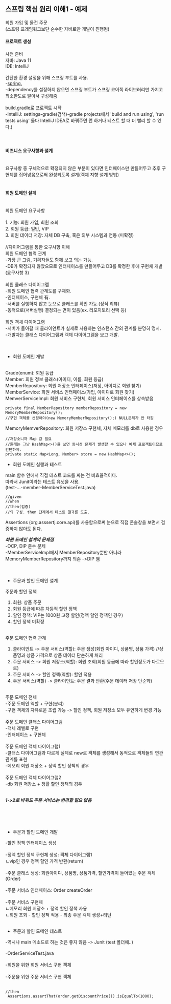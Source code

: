 ## 스프링 핵심 원리 이해1 - 예제
 회원 가입 및 물건 주문 <br/>
 (스프링 프레임워크보단 순수한 자바로만 개발이 진행됨)<br/>
 
 #### 프로젝트 생성
 
 사전 준비<br/>
 자바: Java 11<br/>
 IDE: IntelliJ<br/>
 <br/>
 간단한 환경 설정을 위해 스프링 부트를 사용.<br/>
 -[spring.](https://start.spring.io/)<br/>
 -dependency를 설정하지 않으면 스프링 부트가 스프링 코어쪽 라이브러리만 가지고 최소한도로 알아서 구성해줌<br/>
 <br/>
 build.gradle로 프로젝트 시작<br/>
 -IntelliJ: settings-gradle(검색)-gradle projects에서 'build and run using', 'run tests using' 둘다 IntelliJ IDEA로 바꿔주면 런 하거나 테스트 할 때 더 빨리 할 수 있다.)<br/>
<br/>
<br/>
 #### 비즈니스 요구사항과 설계
<br/>
 요구사항 중 구체적으로 확정되지 않은 부분이 있다면 인터페이스만 만들어두고 추후 구현체를 집어넣음으로써 완성되도록 설계(객체 지향 설계 방법)
<br/>
<br/>

#### 회원 도메인 설계

<br/>
 회원 도메인 요구사항<br/><br/>
 1. 기능: 회원 가입, 회원 조회<br/>
 2. 회원 등급: 일반, VIP<br/>
 3. 회원 데이터 저장: 자체 DB 구축, 혹은 외부 시스템과 연동 (미확정)<br/>
<br/>
 //다이어그램을 통한 요구사항 이해<br/>
 회원 도메인 협력 관계<br/>
 -가장 큰 그림, 기획자들도 함께 보고 의논 가능.<br/>
 -DB가 확정되지 않았으므로 인터페이스를 만들어두고 DB를 확정한 후에 구현체 개발(요구사항 3)<br/>
 <br/>
 회원 클래스 다이어그램<br/>
 -회원 도메인 협력 관계도를 구체화. <br/>
 -인터페이스, 구현체 有. <br/>
 -서버를 실행하지 않고 눈으로 클래스를 확인 가능.(정적 리뷰)<br/>
 -동적으로(서버실행) 결정되는 면이 있음(ex. 리포지토리 선택 등)<br/>
 <br/>
 회원 객체 다이어그램<br/>
 -서버가 돌아갈 때 클라이언트가 실제로 사용하는 인스턴스 간의 관계를 분명히 명시.<br/>
 -개발자는 클래스 다이어그램과 객체 다이어그램을 보고 개발.<br/>
 <br/><br/>
 
* 회원 도메인 개발
 <br/>
 Grade(enum): 회원 등급<br/>
 Member: 회원 정보 클래스(아이디, 이름, 회원 등급)<br/>
 MemberRepository: 회원 저장소 인터페이스(저장, 아이디로 회원 찾기)<br/>
 MemberService: 회원 서비스 인터페이스(가입, 아이디로 회원 찾기)<br/>
 MemverServiceImpl: 회원 서비스 구현체, 회원 서비스 인터페이스를 상속받음<br/>
 
 ```
 private final MemberRepository memberRepository = new MemoryMemberRepository();
 //구현 객체를 선정해야(new MemoryMemberRepository();) NULL문제가 안 터짐
 ```
 
 MemoryMemverRepository: 회원 저장소 구현체, 자체 메모리를 db로 사용한 경우
 
 ```
 //저장소니까 Map 값 필요
 //원래는 그냥 HashMap<>()을 쓰면 동시성 문제가 발생할 수 있으나 예제 프로젝트이므로 간단하게.
 private static Map<Long, Member> store = new HashMap<>();
 ```
 
* 회원 도메인 실행과 테스트

 main 함수 안에서 직접 테스트 코드를 짜는 건 비효율적이다.<br/>
 따라서 Junit이라는 테스트 유닛을 사용.<br/>
 (test-...-member-MemberServiceTest.java)<br/>
 
 ```
 //given
 //when
 //then(검증)
 //의 구성. then 단계에서 테스트 결과를 도출.
 ```
 
 Assertions (org.asssertj.core.api)를 사용함으로써 눈으로 직접 콘솔창을 보면서 검증하지 않아도 된다.<br/>
 
 ***회원 도메인 설계의 문제점*** <br/>
 -OCP, DIP 준수 문제<br/>
 -MemberServiceImpl에서 MemberRepository뿐만 아니라 MemoryMemberRepository까지 의존 ->DIP 깸<br/>
 <br/>
 <br/>
 
 * 주문과 할인 도메인 설계 <br/>

 주문과 할인 정책<br/>
 1. 회원: 상품 주문<br/>
 2. 회원 등급에 따른 차등적 할인 정책<br/>
 3. 할인 정책: VIP는 1000원 고정 할인(정액 할인 정책인 경우)<br/>
 4. 할인 정책 미확정<br/>
<br/>
 주문 도메인 협력 관계<br/>
 
 1. 클라이언트 -> 주문 서비스(역할): 주문 생성(회원 아이디, 상품명, 상품 가격)
 //상품명과 상품 가격으로 상품 데이터 단순하게 처리
 2. 주문 서비스 -> 회원 저장소(역할): 회원 조회(회원 등급에 따라 할인정도가 다르므로)
 3. 주문 서비스 -> 할인 정책(역할): 할인 적용
 4. 주문 서비스(역할) -> 클라이언트: 주문 결과 반환(주문 데이터 저장 단순화)
<br/>
 주문 도메인 전체<br/>
 -주문 도메인 역할 + 구현(분리)<br/>
 -구현 객체의 자유로운 조립 가능 -> 할인 정책, 회원 저장소 모두 유연하게 변경 가능<br/>
<br/>
 주문 도메인 클래스 다이어그램<br/>
 -객체 레벨로 구현<br/>
 -인터페이스 + 구현체<br/>
 <br/>
 주문 도메인 객체 다이어그램1<br/>
 -클래스 다이어그램과 다르게 실제로 new로 객체를 생성해서 동적으로 객체들의 연관관계를 표현<br/>
 -메모리 회원 저장소 + 정액 할인 정책의 경우<br/>
 <br/>
 주문 도메인 객체 다이어그램2<br/>
 -db 회원 저장소 + 정률 할인 정책의 경우<br/>
 <br/>
 
 ***1->2로 바꿔도 주문 서비스는 변경할 필요 없음***
 
<br/>
<br/>
<br/>

* 주문과 할인 도메인 개발 <br/>

 -할인 정책 인터페이스 생성<br/><br/>
 -정액 할인 정책 구현체 생성: 객체 다이어그램1<br/>
  ㄴvip인 경우 정액 할인 가격 반환(return)<br/><br/>
 -주문 클래스 생성: 회원아이디, 상품명, 상품가격, 할인가격이 들어있는 주문 객체(Order)<br/><br/>
 -주문 서비스 인터페이스: Order createOrder<br/><br/>
 -주문 서비스 구현체<br/>
  ㄴ메모리 회원 저장소 + 정액 할인 정책 사용<br/>
  ㄴ회원 조회 - 할인 정책 적용 - 최종 주문 객체 생성+리턴<br/>
<br/>

* 주문과 할인 도메인 테스트 <br/>

 -역시나 main 메소드로 하는 것은 좋지 않음 -> Junit (test 폴더에..)<br/><br/>
 -OrderServiceTest.java<br/><br/>
 -회원을 위한 회원 서비스 구현 객체<br/><br/>
 -주문을 위한 주문 서비스 구현 객체<br/><br/>
 
 ```
 //then
  Assertions.assertThat(order.getDiscountPrice()).isEqualTo(1000);
 ```
 
 <br/><br/><br/>
 
 
 
 
 
 
 
 
 
 
 
 

